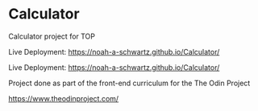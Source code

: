 # Calculator
Calculator project for TOP

Live Deployment: https://noah-a-schwartz.github.io/Calculator/


Live Deployment: https://noah-a-schwartz.github.io/Calculator/

Project done as part of the front-end curriculum for the The Odin Project

https://www.theodinproject.com/
